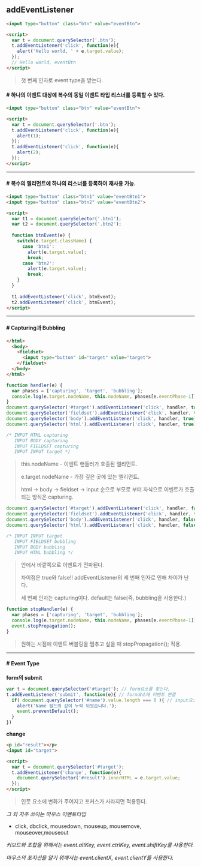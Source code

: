 ## addEventListener

```html
<input type="button" class="btn" value="eventBtn">

<script>
  var t = document.querySelector('.btn');
  t.addEventListener('click', function(e){
    alert('Hello world, ' + e.target.value);
  });
  // Hello world, eventBtn
</script>
```

> 첫 번째 인자로 event type을 받는다.
>
> 

#### # 하나의 이벤트 대상에 복수의 동일 이벤트 타입 리스너를 등록할 수 있다.

```html
<input type="button" class="btn" value="eventBtn">

<script>
  var t = document.querySelector('.btn');
  t.addEventListener('click', function(e){
    alert(1);
  });
  t.addEventListener('click', function(e){
    alert(2);
  });
</script>
```

---

#### # 복수의 엘리먼트에 하나의 리스너를 등록하여 재사용 가능.

```html
<input type="button" class="btn1" value="eventBtn1">
<input type="button" class="btn2" value="eventBtn2">

<script>
  var t1 = document.querySelector('.btn1');
  var t2 = document.querySelector('.btn2');
  
  function btnEvent(e) {
    switch(e.target.className) {
      case 'btn1':
        alert(e.target.value);
        break;
      case 'btn2':
        alert(e.target.value);
        break;
    }
  }
  
  t1.addEventListener('click', btnEvent);
  t2.addEventListener('click', btnEvent);
</script>
```

---

#### # Capturing과 Bubbling

```html
</html>
  <body>
    <fieldset>
      <input type="button" id="target" value="target">
    </fieldset>
  </body>
</html>
```

```javascript
function handler(e) {
  var phases = ['capturing', 'target', 'bubbling'];
  console.log(e.target.nodeName, this.nodeName, phases[e.eventPhase-1]);
}
document.querySelector('#target').addEventListener('click', handler, true);
document.querySelector('fieldset').addEventListener('click', handler, true);
document.querySelector('body').addEventListener('click', handler, true);
document.querySelector('html').addEventListener('click', handler, true);

/* INPUT HTML capturing
   INPUT BODY capturing
   INPUT FIELDSET capturing
   INPUT INPUT target */
```

> this.nodeName - 이벤트 핸들러가 호출된 엘리먼트.
>
> e.target.nodeName - 가장 깊은 곳에 있는 엘리먼트.
>
> html -> body -> fieldset -> input 순으로 부모로 부터 자식으로 이벤트가 호출되는 방식은 capturing.



```javascript
document.querySelector('#target').addEventListener('click', handler, false);
document.querySelector('fieldset').addEventListener('click', handler, false);
document.querySelector('body').addEventListener('click', handler, false);
document.querySelector('html').addEventListener('click', handler, false);

/* INPUT INPUT target
   INPUT FIELDSET bubbling
   INPUT BODY bubbling
   INPUT HTML bubbling */
```

>안에서 바깥쪽으로 이벤트가 전파된다.
>
>차이점은 true와 false!! addEventListener의 세 번째 인자로 인해 차이가 난다.
>
>세 번째 인자는 capturing이다. default는 false(즉, bubbling을 사용한다.)



```javascript
function stopHandler(e) {
  var phases = ['capturing', 'target', 'bubbling'];
  console.log(e.target.nodeName, this.nodeName, phases[e.eventPhase-1]);
  event.stopPropagation();
}
```

> 원하는 시점에 이벤트 버블링을 멈추고 싶을 때 stopPropagation(); 적용.

---

#### # Event Type

**form의 submit**

```javascript
var t = document.querySelector('#target'); // form요소를 찾는다.
t.addEventListener('submit', function(e){ // form요소에 이벤트 연결
  if( document.querySelector('#name').value.length === 0 ){ // input요소 찾아서 조건 적용
    alert('Name 필드의 값이 누락 되었습니다.');
    event.preventDefault();
  }
})
```

**change**

```html
<p id="result"></p>
<input id="target">

<script>
  var t = document.querySelector('#target');
  t.addEventListener('change', function(e){
    document.querySelector('#result').innerHTML = e.target.value;
  });
</script>
```

> 인풋 요소에 변화가 주어지고 포커스가 사라지면 적용된다.

*그 외 자주 쓰이는 마우스 이벤트타입*

* click, dbclick, mousedown, mouseup, mousemove, mouseover,mouseout

*키보드와 조합을 위해서는 event.altKey, event.ctrlKey, event.shiftKey를 사용한다.*

*마우스의 포지션을 알기 위해서는 event.clientX, event.clientY를 사용한다.*